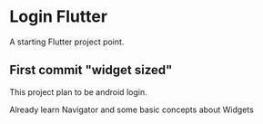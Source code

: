 # Login Flutter

A starting Flutter project point.

## First commit "widget sized"

This project plan to be android login.

Already learn Navigator and some basic concepts about Widgets
